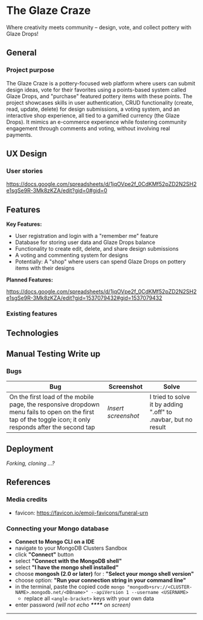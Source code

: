 # The Glaze Craze
Where creativity meets community – design, vote, and collect pottery with Glaze Drops!

## General

### Project purpose

The Glaze Craze is a pottery-focused web platform where users can submit design ideas, vote for their favorites using a points-based system called Glaze Drops, and "purchase" featured pottery items with these points. The project showcases skills in user authentication, CRUD functionality (create, read, update, delete) for design submissions, a voting system, and an interactive shop experience, all tied to a gamified currency (the Glaze Drops). It mimics an e-commerce experience while fostering community engagement through comments and voting, without involving real payments.

## UX Design 

### User stories

https://docs.google.com/spreadsheets/d/1jqOVpe2f_0CdKMf52pZD2N2SH2e1sgSe9R-3Mk8zKZA/edit?gid=0#gid=0

## Features

**Key Features:**
  - User registration and login with a "remember me" feature
  - Database for storing user data and Glaze Drops balance
  - Functionality to create edit, delete, and share design submissions
  - A voting and commenting system for designs
  - Potentially: A "shop" where users can spend Glaze Drops on pottery items with their designs

**Planned Features:**

https://docs.google.com/spreadsheets/d/1jqOVpe2f_0CdKMf52pZD2N2SH2e1sgSe9R-3Mk8zKZA/edit?gid=1537079432#gid=1537079432

### Existing features

## Technologies 

## Manual Testing Write up

### Bugs

| Bug | Screenshot | Solve |
|-----|------------|-------|
| On the first load of the mobile page, the responsive dropdown menu fails to open on the first tap of the toggle icon; it only responds after the second tap | _Insert screenshot_ | I tried to solve it by adding ".off" to .navbar, but no result |

## Deployment

_Forking, cloning ...?_ 

## References

### Media credits

- favicon: https://favicon.io/emoji-favicons/funeral-urn

### Connecting your Mongo database

- **Connect to Mongo CLI on a IDE**
- navigate to your MongoDB Clusters Sandbox
- click **"Connect"** button
- select **"Connect with the MongoDB shell"**
- select **"I have the mongo shell installed"**
- choose **mongosh (2.0 or later)** for : **"Select your mongo shell version"**
- choose option: **"Run your connection string in your command line"**
- in the terminal, paste the copied code `mongo "mongodb+srv://<CLUSTER-NAME>.mongodb.net/<DBname>" --apiVersion 1 --username <USERNAME>`
  - replace all `<angle-bracket>` keys with your own data
- enter password _(will not echo **\*\*\*\*** on screen)_

------

